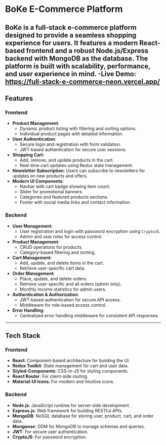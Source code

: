 # BoKe E-Commerce Platform

BoKe is a full-stack e-commerce platform designed to provide a seamless shopping experience for users. It features a modern React-based frontend and a robust Node.js/Express backend with MongoDB as the database. The platform is built with scalability, performance, and user experience in mind.
-**Live Demo**: https://full-stack-e-commerce-neon.vercel.app/
---

## Features

### **Frontend**
- **Product Management**:
  - Dynamic product listing with filtering and sorting options.
  - Individual product pages with detailed information.
- **User Authentication**:
  - Secure login and registration with form validation.
  - JWT-based authentication for secure user sessions.
- **Shopping Cart**:
  - Add, remove, and update products in the cart.
  - Real-time cart updates using Redux state management.
- **Newsletter Subscription**: Users can subscribe to newsletters for updates on new products and offers.
- **Modern UI Components**:
  - Navbar with cart badge showing item count.
  - Slider for promotional banners.
  - Categories and featured products sections.
  - Footer with social media links and contact information.

### **Backend**
- **User Management**:
  - User registration and login with password encryption using `CryptoJS`.
  - Admin and user roles for access control.
- **Product Management**:
  - CRUD operations for products.
  - Category-based filtering and sorting.
- **Cart Management**:
  - Add, update, and delete items in the cart.
  - Retrieve user-specific cart data.
- **Order Management**:
  - Place, update, and delete orders.
  - Retrieve user-specific and all orders (admin only).
  - Monthly income statistics for admin users.
- **Authentication & Authorization**:
  - JWT-based authentication for secure API access.
  - Middleware for role-based access control.
- **Error Handling**:
  - Centralized error handling middleware for consistent API responses.

---

## Tech Stack

### **Frontend**
- **React**: Component-based architecture for building the UI.
- **Redux Toolkit**: State management for cart and user data.
- **Styled-Components**: CSS-in-JS for styling components.
- **React Router**: For client-side routing.
- **Material-UI Icons**: For modern and intuitive icons.

### **Backend**
- **Node.js**: JavaScript runtime for server-side development.
- **Express.js**: Web framework for building RESTful APIs.
- **MongoDB**: NoSQL database for storing user, product, cart, and order data.
- **Mongoose**: ODM for MongoDB to manage schemas and queries.
- **JWT**: For secure user authentication.
- **CryptoJS**: For password encryption.
